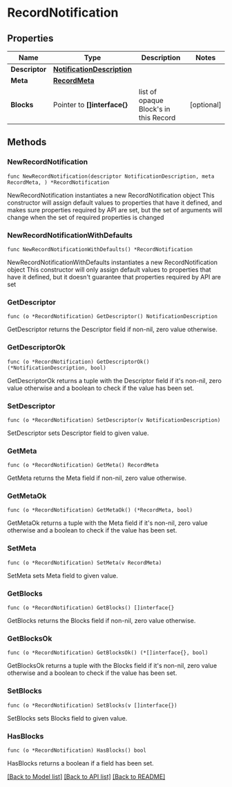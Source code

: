 # RecordNotification

## Properties

Name | Type | Description | Notes
------------ | ------------- | ------------- | -------------
**Descriptor** | [**NotificationDescription**](NotificationDescription.md) |  | 
**Meta** | [**RecordMeta**](RecordMeta.md) |  | 
**Blocks** | Pointer to **[]interface{}** | list of opaque Block&#39;s in this Record | [optional] 

## Methods

### NewRecordNotification

`func NewRecordNotification(descriptor NotificationDescription, meta RecordMeta, ) *RecordNotification`

NewRecordNotification instantiates a new RecordNotification object
This constructor will assign default values to properties that have it defined,
and makes sure properties required by API are set, but the set of arguments
will change when the set of required properties is changed

### NewRecordNotificationWithDefaults

`func NewRecordNotificationWithDefaults() *RecordNotification`

NewRecordNotificationWithDefaults instantiates a new RecordNotification object
This constructor will only assign default values to properties that have it defined,
but it doesn't guarantee that properties required by API are set

### GetDescriptor

`func (o *RecordNotification) GetDescriptor() NotificationDescription`

GetDescriptor returns the Descriptor field if non-nil, zero value otherwise.

### GetDescriptorOk

`func (o *RecordNotification) GetDescriptorOk() (*NotificationDescription, bool)`

GetDescriptorOk returns a tuple with the Descriptor field if it's non-nil, zero value otherwise
and a boolean to check if the value has been set.

### SetDescriptor

`func (o *RecordNotification) SetDescriptor(v NotificationDescription)`

SetDescriptor sets Descriptor field to given value.


### GetMeta

`func (o *RecordNotification) GetMeta() RecordMeta`

GetMeta returns the Meta field if non-nil, zero value otherwise.

### GetMetaOk

`func (o *RecordNotification) GetMetaOk() (*RecordMeta, bool)`

GetMetaOk returns a tuple with the Meta field if it's non-nil, zero value otherwise
and a boolean to check if the value has been set.

### SetMeta

`func (o *RecordNotification) SetMeta(v RecordMeta)`

SetMeta sets Meta field to given value.


### GetBlocks

`func (o *RecordNotification) GetBlocks() []interface{}`

GetBlocks returns the Blocks field if non-nil, zero value otherwise.

### GetBlocksOk

`func (o *RecordNotification) GetBlocksOk() (*[]interface{}, bool)`

GetBlocksOk returns a tuple with the Blocks field if it's non-nil, zero value otherwise
and a boolean to check if the value has been set.

### SetBlocks

`func (o *RecordNotification) SetBlocks(v []interface{})`

SetBlocks sets Blocks field to given value.

### HasBlocks

`func (o *RecordNotification) HasBlocks() bool`

HasBlocks returns a boolean if a field has been set.


[[Back to Model list]](../README.md#documentation-for-models) [[Back to API list]](../README.md#documentation-for-api-endpoints) [[Back to README]](../README.md)


